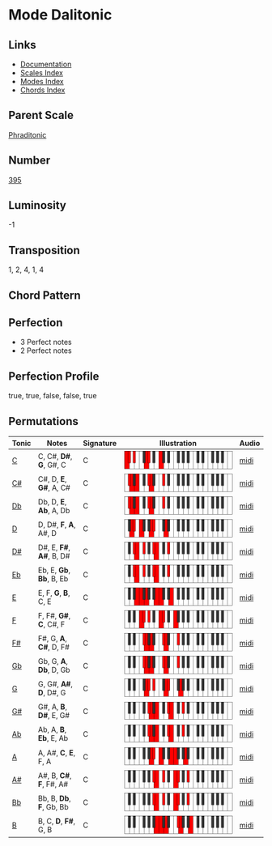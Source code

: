 # Mode Dalitonic

## Links

- [Documentation](README.md)
- [Scales Index](Scales.md)
- [Modes Index](Modes.md)
- [Chords Index](Chords.md)

## Parent Scale

[Phraditonic](ScalePhraditonic.md)

## Number

[395](https://ianring.com/musictheory/scales/395)

## Luminosity

-1

## Transposition

1, 2, 4, 1, 4

## Chord Pattern



## Perfection

- 3 Perfect notes
- 2 Perfect notes

## Perfection Profile

true, true, false, false, true

## Permutations

| Tonic | Notes | Signature | Illustration | Audio |
|-------|-------|-----------|--------------|-------|
| [C](ModeCNaturalDalitonic.md) | C, C#, **D#**, **G**, G#, C | C | ![CNaturalDalitonic](ModeCNaturalDalitonic.png) | [midi](https://github.com/edipermadi/music/blob/main/docs/ModeCNaturalDalitonic.mid?raw=true) |
| [C#](ModeCSharpDalitonic.md) | C#, D, **E**, **G#**, A, C# | C | ![CSharpDalitonic](ModeCSharpDalitonic.png) | [midi](https://github.com/edipermadi/music/blob/main/docs/ModeCSharpDalitonic.mid?raw=true) |
| [Db](ModeDFlatDalitonic.md) | Db, D, **E**, **Ab**, A, Db | C | ![DFlatDalitonic](ModeDFlatDalitonic.png) | [midi](https://github.com/edipermadi/music/blob/main/docs/ModeDFlatDalitonic.mid?raw=true) |
| [D](ModeDNaturalDalitonic.md) | D, D#, **F**, **A**, A#, D | C | ![DNaturalDalitonic](ModeDNaturalDalitonic.png) | [midi](https://github.com/edipermadi/music/blob/main/docs/ModeDNaturalDalitonic.mid?raw=true) |
| [D#](ModeDSharpDalitonic.md) | D#, E, **F#**, **A#**, B, D# | C | ![DSharpDalitonic](ModeDSharpDalitonic.png) | [midi](https://github.com/edipermadi/music/blob/main/docs/ModeDSharpDalitonic.mid?raw=true) |
| [Eb](ModeEFlatDalitonic.md) | Eb, E, **Gb**, **Bb**, B, Eb | C | ![EFlatDalitonic](ModeEFlatDalitonic.png) | [midi](https://github.com/edipermadi/music/blob/main/docs/ModeEFlatDalitonic.mid?raw=true) |
| [E](ModeENaturalDalitonic.md) | E, F, **G**, **B**, C, E | C | ![ENaturalDalitonic](ModeENaturalDalitonic.png) | [midi](https://github.com/edipermadi/music/blob/main/docs/ModeENaturalDalitonic.mid?raw=true) |
| [F](ModeFNaturalDalitonic.md) | F, F#, **G#**, **C**, C#, F | C | ![FNaturalDalitonic](ModeFNaturalDalitonic.png) | [midi](https://github.com/edipermadi/music/blob/main/docs/ModeFNaturalDalitonic.mid?raw=true) |
| [F#](ModeFSharpDalitonic.md) | F#, G, **A**, **C#**, D, F# | C | ![FSharpDalitonic](ModeFSharpDalitonic.png) | [midi](https://github.com/edipermadi/music/blob/main/docs/ModeFSharpDalitonic.mid?raw=true) |
| [Gb](ModeGFlatDalitonic.md) | Gb, G, **A**, **Db**, D, Gb | C | ![GFlatDalitonic](ModeGFlatDalitonic.png) | [midi](https://github.com/edipermadi/music/blob/main/docs/ModeGFlatDalitonic.mid?raw=true) |
| [G](ModeGNaturalDalitonic.md) | G, G#, **A#**, **D**, D#, G | C | ![GNaturalDalitonic](ModeGNaturalDalitonic.png) | [midi](https://github.com/edipermadi/music/blob/main/docs/ModeGNaturalDalitonic.mid?raw=true) |
| [G#](ModeGSharpDalitonic.md) | G#, A, **B**, **D#**, E, G# | C | ![GSharpDalitonic](ModeGSharpDalitonic.png) | [midi](https://github.com/edipermadi/music/blob/main/docs/ModeGSharpDalitonic.mid?raw=true) |
| [Ab](ModeAFlatDalitonic.md) | Ab, A, **B**, **Eb**, E, Ab | C | ![AFlatDalitonic](ModeAFlatDalitonic.png) | [midi](https://github.com/edipermadi/music/blob/main/docs/ModeAFlatDalitonic.mid?raw=true) |
| [A](ModeANaturalDalitonic.md) | A, A#, **C**, **E**, F, A | C | ![ANaturalDalitonic](ModeANaturalDalitonic.png) | [midi](https://github.com/edipermadi/music/blob/main/docs/ModeANaturalDalitonic.mid?raw=true) |
| [A#](ModeASharpDalitonic.md) | A#, B, **C#**, **F**, F#, A# | C | ![ASharpDalitonic](ModeASharpDalitonic.png) | [midi](https://github.com/edipermadi/music/blob/main/docs/ModeASharpDalitonic.mid?raw=true) |
| [Bb](ModeBFlatDalitonic.md) | Bb, B, **Db**, **F**, Gb, Bb | C | ![BFlatDalitonic](ModeBFlatDalitonic.png) | [midi](https://github.com/edipermadi/music/blob/main/docs/ModeBFlatDalitonic.mid?raw=true) |
| [B](ModeBNaturalDalitonic.md) | B, C, **D**, **F#**, G, B | C | ![BNaturalDalitonic](ModeBNaturalDalitonic.png) | [midi](https://github.com/edipermadi/music/blob/main/docs/ModeBNaturalDalitonic.mid?raw=true) |
